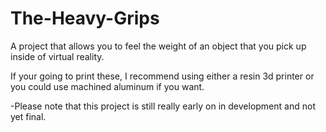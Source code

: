 # The-Heavy-Grips
A project that allows you to feel the weight of an object that you pick up inside of virtual reality.

If your going to print these, I recommend using either a resin 3d printer or you could use machined aluminum if you want.

-Please note that this project is still really early on in development and not yet final.
